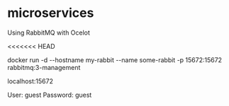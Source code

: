 # microservices

Using RabbitMQ with Ocelot


<<<<<<< HEAD


docker run -d --hostname my-rabbit --name some-rabbit -p 15672:15672 rabbitmq:3-management

localhost:15672

User: guest
Password: guest
